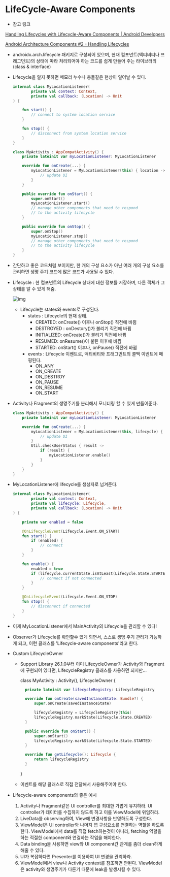 # LifeCycle-Aware Components

- 참고 링크

[Handling Lifecycles with Lifecycle-Aware Components | Android Developers](https://developer.android.com/topic/libraries/architecture/lifecycle?hl=ko)

[Android Architecture Components #2 - Handling Lifecycles](https://tourspace.tistory.com/24?category=788397)

- androidx.arch.lifecycle 패키지로 구성되어 있으며, 현재 컴포넌트(액티비티나 프래그먼트)의 상태에 따라 처리되어야 하는 코드를 쉽게 만들어 주는 라이브러리(class & interface)

- Lifecycle을 알지 못하면 메모리 누수나 충돌같은 현상이 일어날 수 있다.

  ```kotlin
  internal class MyLocationListener(
          private val context: Context,
          private val callback: (Location) -> Unit
  ) {
  
      fun start() {
          // connect to system location service
      }
  
      fun stop() {
          // disconnect from system location service
      }
  }
  
  class MyActivity : AppCompatActivity() {
      private lateinit var myLocationListener: MyLocationListener
  
      override fun onCreate(...) {
          myLocationListener = MyLocationListener(this) { location ->
              // update UI
          }
      }
  
      public override fun onStart() {
          super.onStart()
          myLocationListener.start()
          // manage other components that need to respond
          // to the activity lifecycle
      }
  
      public override fun onStop() {
          super.onStop()
          myLocationListener.stop()
          // manage other components that need to respond
          // to the activity lifecycle
      }
  }
  ```

  

- 간단하고 좋은 코드처럼 보이지만, 한 개의 구성 요소가 아닌 여러 개의 구성 요소를 관리하면 생명 주기 코드에 많은 코드가 사용될 수 있다.

- Lifecycle : 현 컴포넌트의 Lifecycle 상태에 대한 정보를 저장하며, 다른 객체가 그 상태를 알 수 있게 해줌.

  ![img](https://developer.android.com/images/topic/libraries/architecture/lifecycle-states.png?hl=ko)

  - Lifecycle는 states와 events로 구성된다. 
    - states : Lifecycle의 현재 상태.
      - CREATED: onCreate() 이후나 onStop() 직전에 바뀜
      - DESTROYED : onDestory()가 불리기 직전에 바뀜
      - INITIALIZED: onCreate()가 불리기 직전에 바뀜
      - RESUMED: onResume()이 불린 이후에 바뀜
      - STARTED: onStart() 이후나, onPause() 직전에 바뀜
    - events : Lifecycle 이벤트로, 액티비티와 프래그먼트의 콜백 이벤트에 매핑된다.
      - ON_ANY
      - ON_CREATE
      - ON_DESTROY
      - ON_PAUSE
      - ON_RESUME
      - ON_START

- Activity나 Fragment의 생명주기를 분리해서 모니터링 할 수 있게 만들어준다.

  ```kotlin
  class MyActivity : AppCompatActivity() {
      private lateinit var myLocationListener: MyLocationListener
  
      override fun onCreate(...) {
          myLocationListener = MyLocationListener(this, lifecycle) { location ->
              // update UI
          }
          Util.checkUserStatus { result ->
              if (result) {
                  myLocationListener.enable()
              }
          }
      }
  }
  ```

- MyLocationListener에 lifecycle를 생성자로 넘겨준다.

  

  ```kotlin
  internal class MyLocationListener(
          private val context: Context,
          private val lifecycle: Lifecycle,
          private val callback: (Location) -> Unit
  ) {
  
      private var enabled = false
  
      @OnLifecycleEvent(Lifecycle.Event.ON_START)
      fun start() {
          if (enabled) {
              // connect
          }
      }
  
      fun enable() {
          enabled = true
          if (lifecycle.currentState.isAtLeast(Lifecycle.State.STARTED)) {
              // connect if not connected
          }
      }
  
      @OnLifecycleEvent(Lifecycle.Event.ON_STOP)
      fun stop() {
          // disconnect if connected
      }
  }
  ```

- 이제 MyLocationListener에서 MainActivity의 Lifecycle을 관리할 수 있다!

- Observer가 Lifecycle를 확인할수 있게 되면서, 스스로 생명 주기 관리가 가능하게 되고, 이런 클래스를 'Lifecycle-aware components'라고 한다.



- Custom LifecycleOwner

  - Support Library 26.1.0부터 이미 LifecycleOwner가 Activity와 Fragment에 구현되어 있다면, LifecycleRegistry 클래스를 사용하면 되지만...

    class MyActivity : Activity(), LifecycleOwner {

    ```kotlin
      private lateinit var lifecycleRegistry: LifecycleRegistry
    
      override fun onCreate(savedInstanceState: Bundle?) {
          super.onCreate(savedInstanceState)
    
          lifecycleRegistry = LifecycleRegistry(this)
          lifecycleRegistry.markState(Lifecycle.State.CREATED)
      }
    
      public override fun onStart() {
          super.onStart()
          lifecycleRegistry.markState(Lifecycle.State.STARTED)
      }
    
      override fun getLifecycle(): Lifecycle {
          return lifecycleRegistry
      }
    ```

    }

  - 이벤트를 해당 클래스로 직접 전달해서 사용해주어야 한다.

- Lifecycle-aware components의 좋은 예시

  1. Activity나 Fragment같은 UI controller를 최대한 가볍게 유지하라. UI controller가 데이터를 수집하지 않도록 하고 이를 ViewModel에 위임하라.
  2. LiveData를 observing하여, View에 변경사항을 반영하도록 구성한다.
  3. ViewModel은 UI controller와 나머지 앱 구성요소를 연결하는 역할을 하도록 한다. ViewModel에서 data를 직접 fetch하는것이 아니라, fetching 역할을 하는 적절한 component와 연결하는 작업을 해야한다.
  4. Data binding을 사용하면 view와 UI component간 관계를 좀더 clean하게 해줄 수 있다.
  5. UI가 복잡하다면 Presenter를 이용하여 UI 변경을 관리하라.
  6. ViewModel에서 view나 Activity context를 참조하면 안된다. ViewModel은 activity와 생명주기가 다른기 때문에 leak을 발생시킬 수 있다.